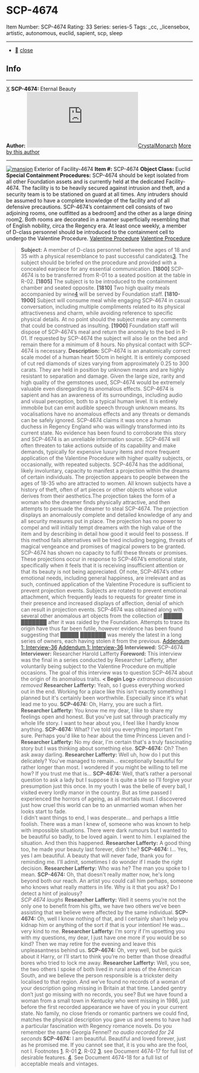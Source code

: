 # SCP-4674
Item Number: SCP-4674
Rating: 33
Series: series-5
Tags: _cc, _licensebox, artistic, autonomous, euclid, sapient, scp, sleep

---

  * [](javascript:;)
[close](javascript:;)
## Info
* * *
[X](javascript:;)
**SCP-4674:** Eternal Beauty  
**Author:** [![CrystalMonarch](https://www.wikidot.com/avatar.php?userid=2951031&amp;size=small&amp;timestamp=1720188616)](http://www.wikidot.com/user:info/crystalmonarch)[CrystalMonarch](http://www.wikidot.com/user:info/crystalmonarch)
[More by this author](http://scp-wiki.wikidot.com/crystalmonarch-s-author-page)
* * *

[![mansion](https://scp-wiki.wdfiles.com/local--resized-images/scp-4674/mansion/medium.jpg)](https://scp-wiki.wdfiles.com/local--files/scp-4674/mansion)
Exterior of Facility-4674
**Item #:** SCP-4674
**Object Class:** Euclid
**Special Containment Procedures:** SCP-4674 should be kept isolated from all other Foundation assets and is currently held at the dedicated Facility-4674. The facility is to be heavily secured against intrusion and theft, and a security team is to be stationed on guard at all times. Any intruders should be assumed to have a complete knowledge of the facility and of all defensive precautions.
SCP-4674’s containment cell consists of two adjoining rooms, one outfitted as a bedroom[1](javascript:;) and the other as a large dining room[2](javascript:;). Both rooms are decorated in a manner superficially resembling that of English nobility, circa the Regency era.
At least once weekly, a member of D-class personnel should be introduced to the containment cell to undergo the Valentine Procedure.
[Valentine Procedure](javascript:;)
[Valentine Procedure](javascript:;)
> **Subject:** A member of D-class personnel between the ages of 18 and 35 with a physical resemblance to past successful candidates[3](javascript:;). The subject should be briefed on the procedure and provided with a concealed earpiece for any essential communication.
> **[1800]** SCP-4674 is to be transferred from R-01 to a seated position at the table in R-02.
> **[1805]** The subject is to be introduced to the containment chamber and seated opposite.
> **[1810]** Two high quality meals accompanied by wine[4](javascript:;) will be served by Foundation staff.
> **[1810-1900]** Subject will consume meal while engaging SCP-4674 in casual conversation, including multiple compliments related to its physical attractiveness and charm, while avoiding reference to specific physical details. At no point should the subject make any comments that could be construed as insulting.
> **[1900]** Foundation staff will dispose of SCP-4674’s meal and return the anomaly to the bed in R-01. If requested by SCP-4674 the subject will also lie on the bed and remain there for a minimum of 8 hours. No physical contact with SCP-4674 is necessary.
**Description:** SCP-4674 is an anatomically correct scale model of a human heart 50cm in height. It is entirely composed of cut red diamonds of sizes varying from approximately 0.25 to 300 carats. They are held in position by unknown means and are highly resistant to separation and damage. Given the large size, rarity and high quality of the gemstones used, SCP-4674 would be extremely valuable even disregarding its anomalous effects.
SCP-4674 is sapient and has an awareness of its surroundings, including audio and visual perception, both to a typical human level. It is entirely immobile but can emit audible speech through unknown means. Its vocalisations have no anomalous effects and any threats or demands can be safely ignored.
SCP-4674 claims it was once a human duchess in Regency England who was willingly transformed into its current state. No evidence has been found to corroborate this story and SCP-4674 is an unreliable information source. SCP-4674 will often threaten to take actions outside of its capability and make demands, typically for expensive luxury items and more frequent application of the Valentine Procedure with higher quality subjects, or occasionally, with repeated subjects.
SCP-4674 has the additional, likely involuntary, capacity to manifest a projection within the dreams of certain individuals. The projection appears to people between the ages of 18-35 who are attracted to women. All known subjects have a history of theft, often of art pieces or other objects whose value derives from their aesthetics.The projection takes the form of a woman who the dreamer finds physically attractive, and then attempts to persuade the dreamer to steal SCP-4674. The projection displays an anomalously complete and detailed knowledge of any and all security measures put in place.
The projection has no power to compel and will initially tempt dreamers with the high value of the item and by describing in detail how good it would feel to possess. If this method fails alternatives will be tried including begging, threats of magical vengeance and promises of magical powers to be granted. SCP-4674 has shown no capacity to fulfil these threats or promises.
These projections occur in response to SCP-4674’s emotional state, specifically when it feels that it is receiving insufficient attention or that its beauty is not being appreciated. Of note, SCP-4674’s other emotional needs, including general happiness, are irrelevant and as such, continued application of the Valentine Procedure is sufficient to prevent projection events. Subjects are rotated to prevent emotional attachment, which frequently leads to requests for greater time in their presence and increased displays of affection, denial of which can result in projection events.
SCP-4674 was obtained along with several other anomalous art objects from the collection of █████ ███████ after it was raided by the Foundation. Attempts to trace its origin have thus far been futile, however evidence has been found suggesting that █████ ███████ was merely the latest in a long series of owners, each having stolen it from the previous.
[Addendum 1: Interview-36](javascript:;)
[Addendum 1: Interview-36](javascript:;)
> **Interviewed:** SCP-4674
> **Interviewer:** Researcher Harold Lafferty
> **Foreword:** This interview was the final in a series conducted by Researcher Lafferty, after voluntarily being subject to the Valentine Procedure on multiple occasions. The goal of this interview was to question SCP-4674 about the origin of its anomalous traits.
> **< Begin Log>**
> _extraneous discussion removed_
> **Researcher Lafferty:** Yeah, so I guess everything worked out in the end. Working for a place like this isn't exactly something I planned but it's certainly been worthwhile. Especially since it's what lead me to you.
> **SCP-4674:** Oh, Harry, you are such a flirt.
> **Researcher Lafferty:** You know me my dear, I like to share my feelings open and honest. But you've just sat through practically my whole life story. I want to hear about you, I feel like I hardly know anything.
> **SCP-4674:** What? I've told you everything important I'm sure. Perhaps you'd like to hear about the time Princess Lieven and I-
> **Researcher Lafferty:** No my dear, I'm certain that's a truly fascinating story but I was thinking about something else.
> **SCP-4674:** Oh? Then ask away darling.
> **Researcher Lafferty:** Well uh, how do I put this delicately? You've managed to remain… exceptionally beautiful for rather longer than most. I wondered if you might be willing to tell me how? If you trust me that is…
> **SCP-4674:** Well, that’s rather a personal question to ask a lady but I suppose it is quite a tale so I’ll forgive your presumption just this once. In my youth I was the belle of every ball, I visited every lordly manor in the country. But as time passed I experienced the horrors of ageing, as all mortals must. I discovered just how cruel this world can be to an unmarried woman when her looks start to fade.  
>  I didn’t want things to end, I was desperate… and perhaps a little foolish. There was a man I knew of, someone who was known to help with impossible situations. There were dark rumours but I wanted to be beautiful so badly, to be loved again. I went to him. I explained the situation. And then this happened.
> **Researcher Lafferty:** A good thing too, he made your beauty last forever, didn't he?
> **SCP-4674:** I… Yes, yes I am beautiful. A beauty that will never fade, thank you for reminding me. I'll admit, sometimes I do wonder if I made the right decision.
> **Researcher Lafferty:** Who was he? The man you spoke to I mean.
> **SCP-4674:** Oh, that doesn't really matter now, he's long beyond both our reach. An artist you could call him perhaps, someone who knows what really matters in life. Why is it that you ask? Do I detect a hint of jealousy?  
>  _SCP 4674 laughs_
> **Researcher Lafferty:** Well it seems you’re not the only one to benefit from his gifts, we have two others we’ve been assisting that we believe were affected by the same individual.
> **SCP-4674:** Oh, well I know nothing of that, and I certainly shan't help you kidnap him or anything of the sort if that is your intention! He was… very kind to me.
> **Researcher Lafferty:** I’m sorry if I’m upsetting you with my questions, my dear, I just have one more if you would be so kind? Then we may retire for the evening and leave this unpleasantness behind us.
> **SCP-4674:** Oh, very well, but be quick about it Harry, or I’ll start to think you’re no better than those dreadful bores who tried to lock me away.
> **Researcher Lafferty:** Well, you see, the two others I spoke of both lived in rural areas of the American South, and we believe the person responsible is a trickster deity localised to that region. And we’ve found no records of a woman of your description going missing in Britain at that time. Landed gentry don’t just go missing with no records, you see? But we have found a woman from a small town in Kentucky who went missing in 1986, just before the first recorded appearance we have of you in your current state. No family, no close friends or romantic partners we could find, matches the physical description you gave us and seems to have had a particular fascination with Regency romance novels. Do you remember the name Georgia Fennel?
> _no audio recorded for 24 seconds_
> **SCP-4674:** I am beautiful. Beautiful and loved forever, just as he promised me. If you cannot see that, it is you who are the fool, not I.
Footnotes
[1](javascript:;). R-01
[2](javascript:;). R-02
[3](javascript:;). see Document 4674-17 for full list of desirable features.
[4](javascript:;). See Document 4674-18 for a full list of acceptable meals and vintages.